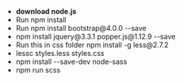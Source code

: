 <ul>
<li><strong>download node.js</strong></li>
<li>Run npm install </li>
<li>Run npm install bootstrap@4.0.0 --save</li>
<li>npm install jquery@3.3.1 popper.js@1.12.9 --save</li>
<li>Run this in css folder npm install -g less@2.7.2</li>
<li>lessc styles.less styles.css</li>

<li> npm install --save-dev node-sass</li>
<li>npm run scss</li>
</ul>
